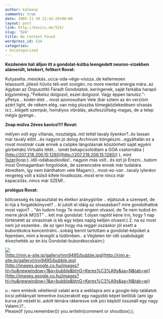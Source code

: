 ```yaml
---
author: kalmanp
comments: true
date: 2005-11-30 22:42:29+00:00
layout: post
link: http://kavics.me/524/
slug: '524'
title: No Content Found
wordpress_id: 524
categories:
- Uncategorized
---
```


**Kezdeném hát álljon itt a gondolat-kútba leengedett neuron-vizekben alámerült, letekert, feltkert Rovat:**




Kutyaséta..mexokás..ucca-oda-vége-vissza..de kellemesen lelassunlt..jóleső hűvös téli-esti zoxigén..no more mental energia mára..az Agyban az Önpusztító Fáradt Gondolatok..keringenek, saját farkába harapó kígyóméreg.."Felkelsz dolgozol, eszel dolgozol. Vagy éppen tanulsz."-yPetya .. kóder-élet .. most azonosultam Vele (bár sztem az én verzióm azért light, de nékem elég..van még pluszba tömegközlekedésen olvasás is:)...kiégett szempár, homályos vibrálás, akufeszültség-magas, de a telep mégis gyenge..




**2nap múlva 2éves kavics!!!! Rovat:**




mélyen volt egy villanás, nosztalgia..mit tettél tavaly ilyenkor?..és lassan már tavaly előtt...és nagyon jó dolog Archívum böngészni...egyáltalán ez a rovat mostmár csak ennek a csöpke lángolásnak köszönheti saját egyéni görbehátú Virtuális létét... ismét bekapcsolódtam a GOA csatornába ( [http://207.218.206.15:1280](http://207.218.206.15:1280/) ), mint [1szer](http://kavics.freeblog.hu/archives/2004_Nov_kavics.htm#337355)(loop:)..idő-odabaszkodás!.. nagyon más volt.. és ezt jó Érezni...tudom most Önmagamban forgolódok, de szerencsére ennek már tudatára ébredtem, így nem bánthatom vele Magam:).. most-ez-van ..tavaly iylenkor rengeteg volt a külső kifele hivatkozás..most erre nincs már kapacsitás..nincs már SZEM!..




**prológus Rovat:**




bölcsesség és tapasztalat és életkor aránygörbe .. eljátszuk a szerepet, de ki írja a forgatókönyvet? .. ki jutott el idáig az olvasásban? mire gondolhattok most vajon? .. "én tudom hogy Te most engem olvasol, de Te nem tudod én merre járok MOST" .. két mai gondolat: 1.olyan naplót kéne írni, hogy 1 nap történetét az olvasónak is kb egy teljes napig kelljen olvasni:) 2. na ez most nem jut eszembe.. de az igen hogy ma reggel úszáskor jól esett a buborékokra koncentrálni...sokáig bennt tartottam a gondolat-képüket a fejemben, mint a levegőt a tüdőmben.. a Végtelen tér-idő szabdságát élvezhették az én kis Gondolat-buborékocskáim:)




![](http://kavics.freeblog.hu/Files/bubble.jpg)  
[http://rinn.e-site.jp/gallery/rinn9495/bubble.jpg](http://rinn.e-site.jp/gallery/rinn9495/bubble.jpg)  
[http://images.google.co.hu/images?hl=hu&newwindow=1&q=bubble&btnG=Keres%C3%A9s&sa=N&tab=wi](http://images.google.co.hu/images?hl=hu&newwindow=1&q=bubble&btnG=Keres%C3%A9s&sa=N&tab=wi)




u.: nem emléxik véletlenül valaki arra a weblapra ami a google-kép találatok kicsi példányait lementve összerakott egy nagyobb képet belőlük (ami így kurva jól nézett ki..adott témára rákeresve sok pici képből összeáll egy nagy Valami:)?..   
Please(if (you.remember()) you.writeIn(comment or shoutbox););
